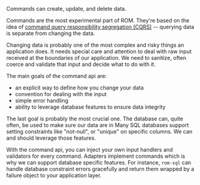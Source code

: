 Commands can create, update, and delete data.

Commands are the most experimental part of ROM. They're based on the idea
of [command query responsibility segregation (CQRS)](http://martinfowler.com/bliki/CQRS.html)
-- querying data is separate from changing the data.

Changing data is probably one of the most complex and risky things an application
does. It needs special care and attention to deal with raw input received at the
boundaries of our application. We need to sanitize, often coerce and validate
that input and decide what to do with it.

The main goals of the command api are:

* an explicit way to define how you change your data
* convention for dealing with the input
* simple error handling
* ability to leverage database features to ensure data integrity

The last goal is probably the most crucial one. The database can, quite often,
be used to make sure our data are in  Many SQL databases support setting
constraints like "not-null", or "unique" on specific columns. We can and should
leverage those features.

With the command api, you can inject your own input handlers and validators for
every command. Adapters implement commands which is why we can support database
specific features. For instance, `rom-sql` can handle database constraint errors
gracefully and return them wrapped by a failure object to your application
layer.
